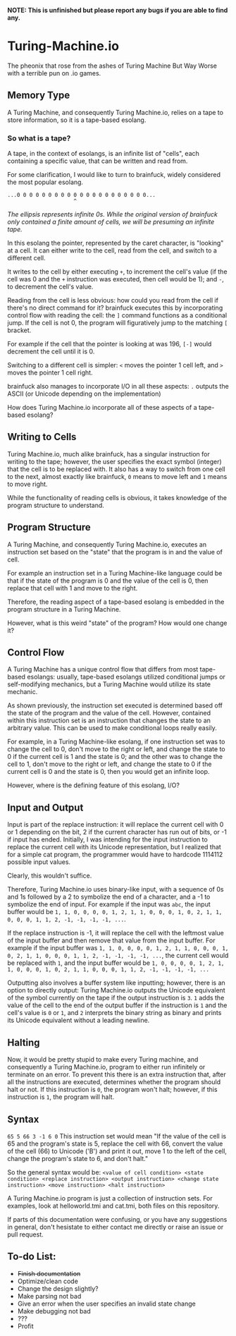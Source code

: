 **NOTE: This is unfinished but please report any bugs if you are able to find any.**

# Turing-Machine.io
The pheonix that rose from the ashes of Turing Machine But Way Worse with a terrible pun on .io games.

## Memory Type
A Turing Machine, and consequently Turing Machine.io, relies on a tape to store information, so it is a tape-based esolang.
### So what is a tape?
A tape, in the context of esolangs, is an infinite list of "cells", each containing a specific value, that can be written and read from.

For some clarification, I would like to turn to brainfuck, widely considered the most popular esolang.
```
...0 0 0 0 0 0 0 0 0 0 0 0 0 0 0 0 0 0 0 0 0...
                     ^
```
*The ellipsis represents infinite 0s. While the original version of brainfuck only contained a finite amount of cells, we will be presuming an infinite tape.* 

In this esolang the pointer, represented by the caret character, is "looking" at a cell. It can either write to the cell, read from the cell, and switch to a different cell.

It writes to the cell by either executing `+`, to increment the cell's value (if the cell was 0 and the `+` instruction was executed, then cell would be 1); and `-`, to decrement the cell's value.

Reading from the cell is less obvious: how could you read from the cell if there's no direct command for it? brainfuck executes this by incorporating control flow with reading the cell: the `]` command functions as a conditional jump. If the cell is not 0, the program will figuratively jump to the matching `[` bracket.

For example if the cell that the pointer is looking at was 196, `[-]` would decrement the cell until it is 0.

Switching to a different cell is simpler: `<` moves the pointer 1 cell left, and `>` moves the pointer 1 cell right.

brainfuck also manages to incorporate I/O in all these aspects: `.` outputs the ASCII (or Unicode depending on the implementation) 

How does Turing Machine.io incorporate all of these aspects of a tape-based esolang?
## Writing to Cells

Turing Machine.io, much alike brainfuck, has a singular instruction for writing to the tape; however, the user specifies the exact symbol (integer) that the cell is to be replaced with. It also has a way to switch from one cell to the next, almost exactly like brainfuck, `0` means to move left and `1` means to move right.

While the functionality of reading cells is obvious, it takes knowledge of the program structure to understand.

## Program Structure

A Turing Machine, and consequently Turing Machine.io, executes an instruction set based on the "state" that the program is in and the value of cell.

For example an instruction set in a Turing Machine-like language could be that if the state of the program is 0 and the value of the cell is 0, then replace that cell with 1 and move to the right.

Therefore, the reading aspect of a tape-based esolang is embedded in the program structure in a Turing Machine.

However, what is this weird "state" of the program? How would one change it?
## Control Flow

A Turing Machine has a unique control flow that differs from most tape-based esolangs: usually, tape-based esolangs utilized conditional jumps or self-modifying mechanics, but a Turing Machine would utilize its state mechanic.

As shown previously, the instruction set executed is determined based off the state of the program and the value of the cell. However, contained within this instruction set is an instruction that changes the state to an arbitrary value. This can be used to make conditional loops really easily.

For example, in a Turing Machine-like esolang, if one instruction set was to change the cell to 0, don't move to the right or left, and change the state to 0 if the current cell is 1 and the state is 0; and the other was to change the cell to 1, don't move to the right or left, and change the state to 0 if the current cell is 0 and the state is 0, then you would get an infinite loop.

However, where is the defining feature of this esolang, I/O?

## Input and Output

Input is part of the replace instruction: it will replace the current cell with 0 or 1 depending on the bit, 2 if the current character has run out of bits, or -1 if input has ended. Initially, I was intending for the input instruction to replace the current cell with its Unicode representation, but I realized that for a simple cat program, the programmer would have to hardcode 1114112 possible input values.

Clearly, this wouldn't suffice.

Therefore, Turing Machine.io uses binary-like input, with a sequence of 0s and 1s followed by a 2 to symbolize the end of a character, and a -1 to symbolize the end of input.
For example if the input was `abc`, the input buffer would be `1, 1, 0, 0, 0, 0, 1, 2, 1, 1, 0, 0, 0, 1, 0, 2, 1, 1, 0, 0, 0, 1, 1, 2, -1, -1, -1, -1, ...`.

If the replace instruction is -1, it will replace the cell with the leftmost value of the input buffer and then remove that value from the input buffer. For example if the input buffer was `1, 1, 0, 0, 0, 0, 1, 2, 1, 1, 0, 0, 0, 1, 0, 2, 1, 1, 0, 0, 0, 1, 1, 2, -1, -1, -1, -1, ...`, the current cell would be replaced with `1`, and the input buffer would be `1, 0, 0, 0, 0, 1, 2, 1, 1, 0, 0, 0, 1, 0, 2, 1, 1, 0, 0, 0, 1, 1, 2, -1, -1, -1, -1, ...`

Outputting also involves a buffer system like inputting; however, there is an option to directly output: Turing Machine.io outputs the Unicode equivalent of the symbol currently on the tape if the output instruction is `3`. `1` adds the value of the cell to the end of the output buffer if the instruction is `1` and the cell's value is `0` or `1`, and `2` interprets the binary string as binary and prints its Unicode equivalent without a leading newline.

## Halting

Now, it would be pretty stupid to make every Turing machine, and consequently a Turing Machine.io, program to either run infinitely or terminate on an error. To prevent this there is an extra instruction that, after all the instructions are executed, determines whether the program should halt or not. If this instruction is `0`, the program won't halt; however, if this instruction is `1`, the program will halt.

## Syntax

```65 5 66 3 -1 6 0```
This instruction set would mean "If the value of the cell is 65 and the program's state is 5, replace the cell with 66, convert the value of the cell (66) to Unicode ('B') and print it out, move 1 to the left of the cell, change the program's state to 6, and don't halt."

So the general syntax would be:
```<value of cell condition> <state condition> <replace instruction> <output instruction> <change state instruction> <move instruction> <halt instruction>```

A Turing Machine.io program is just a collection of instruction sets. For examples, look at helloworld.tmi and cat.tmi, both files on this repository.

If parts of this documentation were confusing, or you have any suggestions in general, don't hesistate to either contact me directly or raise an issue or pull request.


## To-do List:
- ~~Finish documentation~~
- Optimize/clean code
- Change the design slightly?
- Make parsing not bad
- Give an error when the user specifies an invalid state change
- Make debugging not bad
- ???
- Profit
